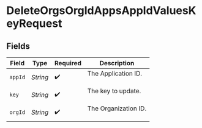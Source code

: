 # DeleteOrgsOrgIdAppsAppIdValuesKeyRequest


## Fields

| Field                  | Type                   | Required               | Description            |
| ---------------------- | ---------------------- | ---------------------- | ---------------------- |
| `appId`                | *String*               | :heavy_check_mark:     | The Application ID.<br/><br/> |
| `key`                  | *String*               | :heavy_check_mark:     | The key to update.<br/><br/> |
| `orgId`                | *String*               | :heavy_check_mark:     | The Organization ID.<br/><br/> |